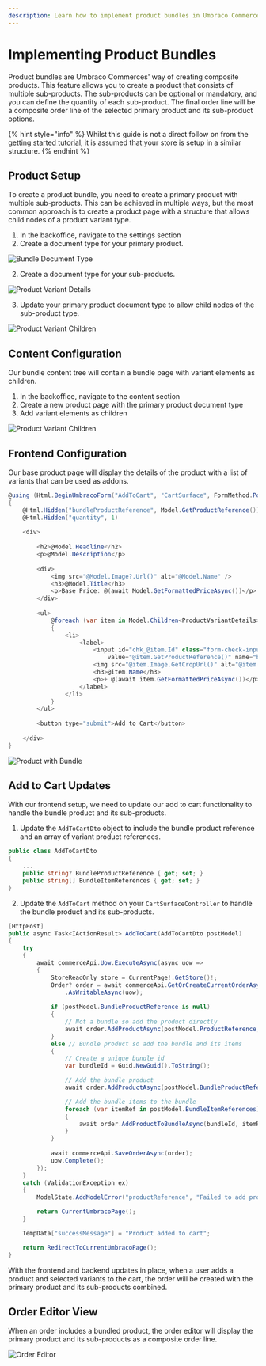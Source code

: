 ```yaml
---
description: Learn how to implement product bundles in Umbraco Commerce.
---
```


# Implementing Product Bundles

Product bundles are Umbraco Commerces' way of creating composite products. This feature allows you to create a product that consists of multiple sub-products. The sub-products can be optional or mandatory, and you can define the quantity of each sub-product. The final order line will be a composite order line of the selected primary product and its sub-product options.

{% hint style="info" %}
Whilst this guide is not a direct follow on from the [getting started tutorial](../tutorials/build-a-store/overview.md), it is assumed that your store is setup in a similar structure.
{% endhint %}

## Product Setup

To create a product bundle, you need to create a primary product with multiple sub-products. This can be achieved in multiple ways, but the most common approach is to create a product page with a structure that allows child nodes of a product variant type.

1. In the backoffice, navigate to the settings section
2. Create a document type for your primary product.

![Bundle Document Type](images/product-bundles/bundle-document-type.png)

2. Create a document type for your sub-products.

![Product Variant Details](images/product-bundles/product-variant-details.png)

3. Update your primary product document type to allow child nodes of the sub-product type.

![Product Variant Children](images/product-bundles/bundle-document-type-structure.png)

## Content Configuration

Our bundle content tree will contain a bundle page with variant elements as children.

1. In the backoffice, navigate to the content section
2. Create a new product page with the primary product document type
3. Add variant elements as children

![Product Variant Children](images/product-bundles/product-variant-children.png)

## Frontend Configuration

Our base product page will display the details of the product with a list of variants that can be used as addons.

````csharp
@using (Html.BeginUmbracoForm("AddToCart", "CartSurface", FormMethod.Post))
{
    @Html.Hidden("bundleProductReference", Model.GetProductReference())
    @Html.Hidden("quantity", 1)
            
    <div>
    
        <h2>@Model.Headline</h2>
        <p>@Model.Description</p>
            
        <div>
            <img src="@Model.Image?.Url()" alt="@Model.Name" />
            <h3>@Model.Title</h3>
            <p>Base Price: @(await Model.GetFormattedPriceAsync())</p>
        </div>
        
        <ul>
            @foreach (var item in Model.Children<ProductVariantDetails>())
            {
                <li>
                    <label>
                        <input id="chk_@item.Id" class="form-check-input me-1 align-middle" type="checkbox"
                            value="@item.GetProductReference()" name="bundleItemReferences[]" />
                        <img src="@item.Image.GetCropUrl()" alt="@item.Name" />
                        <h3>@item.Name</h3>
                        <p>+ @(await item.GetFormattedPriceAsync())</p>
                    </label>
                </li>
            }
        </ul>
        
        <button type="submit">Add to Cart</button>
        
    </div>
}
````

![Product with Bundle](images/product-bundles/product-bundles.png)

## Add to Cart Updates

With our frontend setup, we need to update our add to cart functionality to handle the bundle product and its sub-products.

1. Update the `AddToCartDto` object to include the bundle product reference and an array of variant product references.

````csharp
public class AddToCartDto
{
    ...
    public string? BundleProductReference { get; set; }
    public string[] BundleItemReferences { get; set; }
}
````

2. Update the `AddToCart` method on your `CartSurfaceController` to handle the bundle product and its sub-products.

````csharp
[HttpPost]
public async Task<IActionResult> AddToCart(AddToCartDto postModel)
{
    try
    {
        await commerceApi.Uow.ExecuteAsync(async uow =>
        {
            StoreReadOnly store = CurrentPage!.GetStore()!;
            Order? order = await commerceApi.GetOrCreateCurrentOrderAsync(store.Id)!
                .AsWritableAsync(uow);
            
            if (postModel.BundleProductReference is null)
            {
                // Not a bundle so add the product directly
                await order.AddProductAsync(postModel.ProductReference, postModel.Quantity);
            } 
            else // Bundle product so add the bundle and its items
            {
                // Create a unique bundle id
                var bundleId = Guid.NewGuid().ToString();

                // Add the bundle product
                await order.AddProductAsync(postModel.BundleProductReference, 1, bundleId);

                // Add the bundle items to the bundle
                foreach (var itemRef in postModel.BundleItemReferences)
                {
                    await order.AddProductToBundleAsync(bundleId, itemRef, 1);
                }
            }
            
            await commerceApi.SaveOrderAsync(order);
            uow.Complete();
        });
    }
    catch (ValidationException ex)
    {
        ModelState.AddModelError("productReference", "Failed to add product to cart");

        return CurrentUmbracoPage();
    }

    TempData["successMessage"] = "Product added to cart";

    return RedirectToCurrentUmbracoPage();
}
````

With the frontend and backend updates in place, when a user adds a product and selected variants to the cart, the order will be created with the primary product and its sub-products combined.

## Order Editor View

When an order includes a bundled product, the order editor will display the primary product and its sub-products as a composite order line.

![Order Editor](images/product-bundles/order-editor.png)
